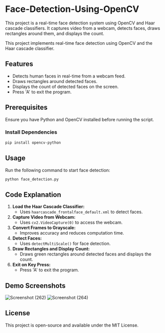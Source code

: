 # Face-Detection-Using-OpenCV
This project is a real-time face detection system using OpenCV and Haar cascade classifiers. It captures video from a webcam, detects faces, draws rectangles around them, and displays the count.


This project implements real-time face detection using OpenCV and the Haar cascade classifier.

## Features
- Detects human faces in real-time from a webcam feed.
- Draws rectangles around detected faces.
- Displays the count of detected faces on the screen.
- Press 'A' to exit the program.

## Prerequisites
Ensure you have Python and OpenCV installed before running the script.

### Install Dependencies
```bash
pip install opencv-python
```

## Usage
Run the following command to start face detection:
```bash
python face_detection.py
```

## Code Explanation
1. **Load the Haar Cascade Classifier:**
   - Uses `haarcascade_frontalface_default.xml` to detect faces.
2. **Capture Video from Webcam:**
   - Uses `cv2.VideoCapture(0)` to access the webcam.
3. **Convert Frames to Grayscale:**
   - Improves accuracy and reduces computation time.
4. **Detect Faces:**
   - Uses `detectMultiScale()` for face detection.
5. **Draw Rectangles and Display Count:**
   - Draws green rectangles around detected faces and displays the count.
6. **Exit on Key Press:**
   - Press 'A' to exit the program.

## Demo Screenshots
![Screenshot (262)](https://github.com/user-attachments/assets/1b078a4b-4b7d-42a8-abed-58428c352bf5)
![Screenshot (264)](https://github.com/user-attachments/assets/20fb161d-0150-4f3c-99ea-1b6ed70f2dfd)

## License
This project is open-source and available under the MIT License.


